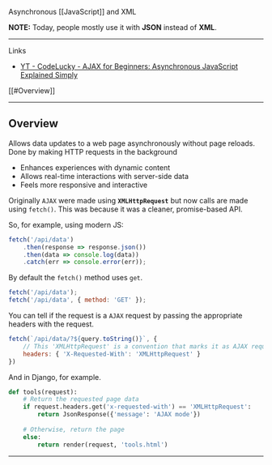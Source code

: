 Asynchronous [[JavaScript]] and XML

**NOTE:**  Today, people mostly use it with **JSON** instead of **XML**.

---

Links
- [YT - CodeLucky - AJAX for Beginners: Asynchronous JavaScript Explained Simply](https://www.youtube.com/watch?v=CGmk9uZDgYs&list=WL&index=49)

[[#Overview]]

---
## Overview

 Allows data updates to a web page asynchronously without page reloads. Done by making HTTP requests in the background

- Enhances experiences with dynamic content
- Allows real-time interactions with server-side data
- Feels more responsive and interactive

Originally `AJAX` were made using **`XMLHttpRequest`** but now calls are made using `fetch()`. This was because it was a cleaner, promise-based API.

So, for example, using modern JS:

```javascript
fetch('/api/data')
	.then(response => response.json())
	.then(data => console.log(data))
	.catch(err => console.error(err));
```

By default the `fetch()` method uses `get`.

```javascript
fetch('/api/data');
fetch('/api/data', { method: 'GET' });
```

You can tell if the request is a `AJAX` request by passing the appropriate headers with the request.

```javascript
fetch(`/api/data/?${query.toString()}`, {
	// This 'XMLHttpRequest' is a convention that marks it as AJAX request. 
	headers: { 'X-Requested-With': 'XMLHttpRequest' } 
})
```

And in Django, for example.

```python
def tools(request):
	# Return the requested page data
    if request.headers.get('x-requested-with') == 'XMLHttpRequest':
        return JsonResponse({'message': 'AJAX mode'})
        
    # Otherwise, return the page
    else:
        return render(request, 'tools.html')
```

---